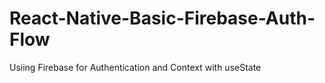 # React-Native-Basic-Firebase-Auth-Flow
Usiing Firebase for Authentication and Context with useState
